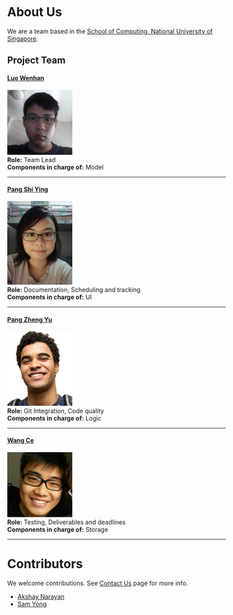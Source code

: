 # About Us

We are a team based in the [School of Computing, National University of Singapore](http://www.comp.nus.edu.sg).

## Project Team

#### [Luo Wenhan](http://github.com/FausticSun)
<img src="images/wenhan.jpg" width="150"> <br>
**Role:** Team Lead <br>
**Components in charge of:** Model <br>

-----

#### [Pang Shi Ying](http://github.com/invisidark)
<img src="images/shiying.png" width="150"> <br>
**Role:** Documentation, Scheduling and tracking <br>
**Components in charge of:** UI <br>

-----

#### [Pang Zheng Yu](http://github.com/pzyu)
<img src="images/profile.png" width="150"> <br>
**Role:** Git Integration, Code quality <br>
**Components in charge of:** Logic <br>

-----

#### [Wang Ce](https://github.com/wangce94)
<img src="images/wangce.jpg" width="150"> <br>
**Role:** Testing, Deliverables and deadlines <br>
**Components in charge of:** Storage <br>

 -----

# Contributors

We welcome contributions. See [Contact Us](ContactUs.md) page for more info.

* [Akshay Narayan](https://github.com/se-edu/addressbook-level4/pulls?q=is%3Apr+author%3Aokkhoy)
* [Sam Yong](https://github.com/se-edu/addressbook-level4/pulls?q=is%3Apr+author%3Amauris)
